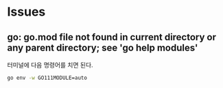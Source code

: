 # Issues

## **go**: **go**.mod file not found in current directory or any parent directory; see 'go help modules'

터미널에 다음 명령어를 치면 된다.

```sh
go env -w GO111MODULE=auto
```
